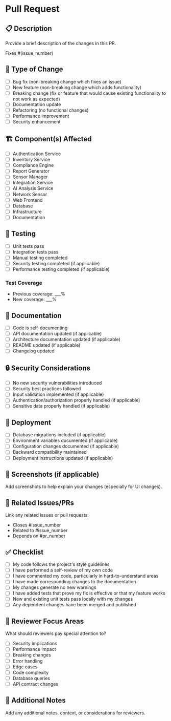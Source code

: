 # Pull Request

## 📋 Description

Provide a brief description of the changes in this PR.

Fixes #(issue_number)

## 🧩 Type of Change

- [ ] Bug fix (non-breaking change which fixes an issue)
- [ ] New feature (non-breaking change which adds functionality)
- [ ] Breaking change (fix or feature that would cause existing functionality to not work as expected)
- [ ] Documentation update
- [ ] Refactoring (no functional changes)
- [ ] Performance improvement
- [ ] Security enhancement

## 🏗️ Component(s) Affected

- [ ] Authentication Service
- [ ] Inventory Service
- [ ] Compliance Engine
- [ ] Report Generator
- [ ] Sensor Manager
- [ ] Integration Service
- [ ] AI Analysis Service
- [ ] Network Sensor
- [ ] Web Frontend
- [ ] Database
- [ ] Infrastructure
- [ ] Documentation

## 🧪 Testing

- [ ] Unit tests pass
- [ ] Integration tests pass
- [ ] Manual testing completed
- [ ] Security testing completed (if applicable)
- [ ] Performance testing completed (if applicable)

### Test Coverage
- Previous coverage: ___%
- New coverage: ___%

## 📖 Documentation

- [ ] Code is self-documenting
- [ ] API documentation updated (if applicable)
- [ ] Architecture documentation updated (if applicable)
- [ ] README updated (if applicable)
- [ ] Changelog updated

## 🔒 Security Considerations

- [ ] No new security vulnerabilities introduced
- [ ] Security best practices followed
- [ ] Input validation implemented (if applicable)
- [ ] Authentication/authorization properly handled (if applicable)
- [ ] Sensitive data properly handled (if applicable)

## 🚀 Deployment

- [ ] Database migrations included (if applicable)
- [ ] Environment variables documented (if applicable)
- [ ] Configuration changes documented (if applicable)
- [ ] Backward compatibility maintained
- [ ] Deployment instructions updated (if applicable)

## 📸 Screenshots (if applicable)

Add screenshots to help explain your changes (especially for UI changes).

## 🔗 Related Issues/PRs

Link any related issues or pull requests:
- Closes #issue_number
- Related to #issue_number
- Depends on #pr_number

## ✅ Checklist

- [ ] My code follows the project's style guidelines
- [ ] I have performed a self-review of my own code
- [ ] I have commented my code, particularly in hard-to-understand areas
- [ ] I have made corresponding changes to the documentation
- [ ] My changes generate no new warnings
- [ ] I have added tests that prove my fix is effective or that my feature works
- [ ] New and existing unit tests pass locally with my changes
- [ ] Any dependent changes have been merged and published

## 🎯 Reviewer Focus Areas

What should reviewers pay special attention to?

- [ ] Security implications
- [ ] Performance impact
- [ ] Breaking changes
- [ ] Error handling
- [ ] Edge cases
- [ ] Code complexity
- [ ] Database queries
- [ ] API contract changes

## 📝 Additional Notes

Add any additional notes, context, or considerations for reviewers.
